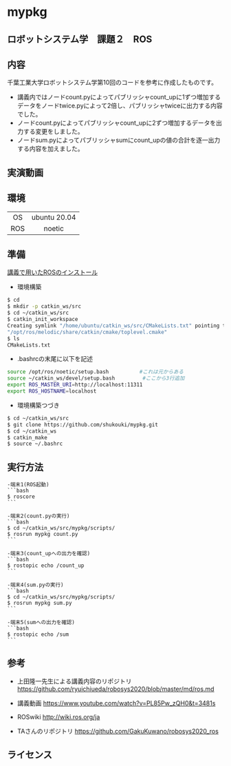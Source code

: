 # mypkg
## ロボットシステム学　課題２　ROS

## 内容 

千葉工業大学ロボットシステム学第10回のコードを参考に作成したものです。

- 講義内ではノードcount.pyによってパブリッシャcount_upに1ずつ増加するデータをノードtwice.pyによって2倍し、パブリッシャtwiceに出力する内容でした。
- ノードcount.pyによってパブリッシャcount_upに2ずつ増加するデータを出力する変更をしました。 
- ノードsum.pyによってパブリッシャsumにcount_upの値の合計を逐一出力する内容を加えました。

## 実演動画

## 環境

| | |
|:--:|:--:|
|OS|ubuntu 20.04|
|ROS|noetic|

## 準備

  [講義で用いたROSのインストール](https://github.com/ryuichiueda/ros_setup_scripts_Ubuntu20.04_server) 
  
  - 環境構築 
  
  ```bash
  $ cd
  $ mkdir -p catkin_ws/src
  $ cd ~/catkin_ws/src
  $ catkin_init_workspace 
  Creating symlink "/home/ubuntu/catkin_ws/src/CMakeLists.txt" pointing to 
  "/opt/ros/melodic/share/catkin/cmake/toplevel.cmake"
  $ ls
  CMakeLists.txt
  ```
  
  - .bashrcの末尾に以下を記述 
  ```bash
  source /opt/ros/noetic/setup.bash          #これは元からある
  source ~/catkin_ws/devel/setup.bash         #ここから3行追加
  export ROS_MASTER_URI=http://localhost:11311
  export ROS_HOSTNAME=localhost
  ```
  
  - 環境構築つづき 
  ```bash
  $ cd ~/catkin_ws/src
  $ git clone https://github.com/shukouki/mypkg.git
  $ cd ~/catkin_ws
  $ catkin_make
  $ source ~/.bashrc
  ```
    
## 実行方法 
    -端末1(ROS起動) 
    ```bash
    $ roscore
    ```
    
    -端末2(count.pyの実行) 
    ```bash
    $ cd ~/catkin_ws/src/mypkg/scripts/
    $ rosrun mypkg count.py
    ```
    
    -端末3(count_upへの出力を確認) 
    ```bash
    $ rostopic echo /count_up
    ```
    
    -端末4(sum.pyの実行) 
    ```bash
    $ cd ~/catkin_ws/src/mypkg/scripts/
    $ rosrun mypkg sum.py
    ```
    
    -端末5(sumへの出力を確認) 
    ```bash
    $ rostopic echo /sum
    ```

## 参考 
  
  - 上田隆一先生による講義内容のリポジトリ
  https://github.com/ryuichiueda/robosys2020/blob/master/md/ros.md
  
  - 講義動画
  https://www.youtube.com/watch?v=PL85Pw_zQH0&t=3481s
  
  - ROSwiki
  http://wiki.ros.org/ja
  
  - TAさんのリポジトリ
  https://github.com/GakuKuwano/robosys2020_ros

## ライセンス
